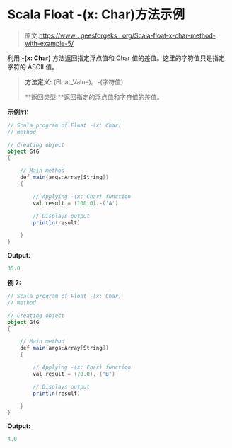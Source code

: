 # Scala Float -(x: Char)方法示例

> 原文:[https://www . geesforgeks . org/Scala-float-x-char-method-with-example-5/](https://www.geeksforgeeks.org/scala-float-x-char-method-with-example-5/)

利用 **-(x: Char)** 方法返回指定浮点值和 Char 值的差值。这里的字符值只是指定字符的 ASCII 值。

> **方法定义:** (Float_Value)。-(字符值)
> 
> **返回类型:**返回指定的浮点值和字符值的差值。

**示例#1:**

```scala
// Scala program of Float -(x: Char)
// method

// Creating object
object GfG
{ 

    // Main method
    def main(args:Array[String])
    {

        // Applying -(x: Char) function
        val result = (100.0).-('A')

        // Displays output
        println(result)

    }
} 
```

**Output:**

```scala
35.0

```

**例 2:**

```scala
// Scala program of Float -(x: Char)
// method

// Creating object
object GfG
{ 

    // Main method
    def main(args:Array[String])
    {

        // Applying -(x: Char) function
        val result = (70.0).-('B')

        // Displays output
        println(result)

    }
} 
```

**Output:**

```scala
4.0

```